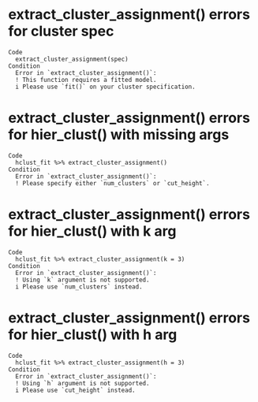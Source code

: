 # extract_cluster_assignment() errors for cluster spec

    Code
      extract_cluster_assignment(spec)
    Condition
      Error in `extract_cluster_assignment()`:
      ! This function requires a fitted model.
      i Please use `fit()` on your cluster specification.

# extract_cluster_assignment() errors for hier_clust() with missing args

    Code
      hclust_fit %>% extract_cluster_assignment()
    Condition
      Error in `extract_cluster_assignment()`:
      ! Please specify either `num_clusters` or `cut_height`.

# extract_cluster_assignment() errors for hier_clust() with k arg

    Code
      hclust_fit %>% extract_cluster_assignment(k = 3)
    Condition
      Error in `extract_cluster_assignment()`:
      ! Using `k` argument is not supported.
      i Please use `num_clusters` instead.

# extract_cluster_assignment() errors for hier_clust() with h arg

    Code
      hclust_fit %>% extract_cluster_assignment(h = 3)
    Condition
      Error in `extract_cluster_assignment()`:
      ! Using `h` argument is not supported.
      i Please use `cut_height` instead.

